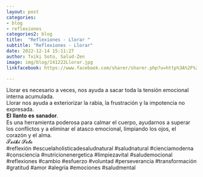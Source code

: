 ```yaml
---
layout: post
categories:
- blog
- reflexiones
categories2: blog
title:  "Reflexiones - Llorar "
subtitle: "Reflexiones - Llorar"
date: 2022-12-14 15:11:27
author: Txiki Soto, Salud-Zen
image: img/blog/141222Llorar.jpg
linkfacebook: https://www.facebook.com/sharer/sharer.php?u=http%3A%2F%2Fwww.salud-zen.com%2Fblog%2Freflexiones%2F2022%2F12%2F14%2Freflexiones-llorar.html&amp;src=sdkpreparse

---
```

Llorar es necesario a veces, nos ayuda a sacar toda la tensión emocional interna acumulada.  
Llorar nos ayuda a exteriorizar la rabia, la frustración y la impotencia no expresada.  
𝐄𝐥 𝐥𝐥𝐚𝐧𝐭𝐨 𝐞𝐬 𝐬𝐚𝐧𝐚𝐝𝐨𝐫.  
Es una herramienta poderosa para calmar el cuerpo, ayudarnos a superar los conflictos y a eliminar el atasco emocional, limpiando los ojos, el corazón y el alma.  
𝓣𝔁𝓲𝓴𝓲 𝓢𝓸𝓽𝓸  
#reflexión #escuelaholisticadesaludnatural #saludnatural #cienciamoderna #consciencia #nutricionenergetica #limpiezavital #saludemocional #reflexiones #cambio #esfuerzo #voluntad #perseverancia #transformación #gratitud #amor #alegría #emociones #saludmental
